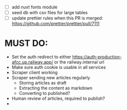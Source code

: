 - [ ] add nuxt fonts module
- [ ] seed db with csv files for large tables
- [ ] update prettier rules when this PR is merged: https://github.com/prettier/prettier/pull/7111

<!--
TO FIX:
- Show warning when the user exceeds rate limit.
 -->

# MUST DO:

- Set the auth redirect to either https://auth-production-afcc.up.railway.app/ or the
  railway.internal url
- Make sure auth cookie is usable in all services
- Scraper client working
- Scraper sending new articles regularly
  - Storing articles as draft
  - Extracting the content as markdown
  - Converting to published?
- Human review of articles, required to publish?
- 
